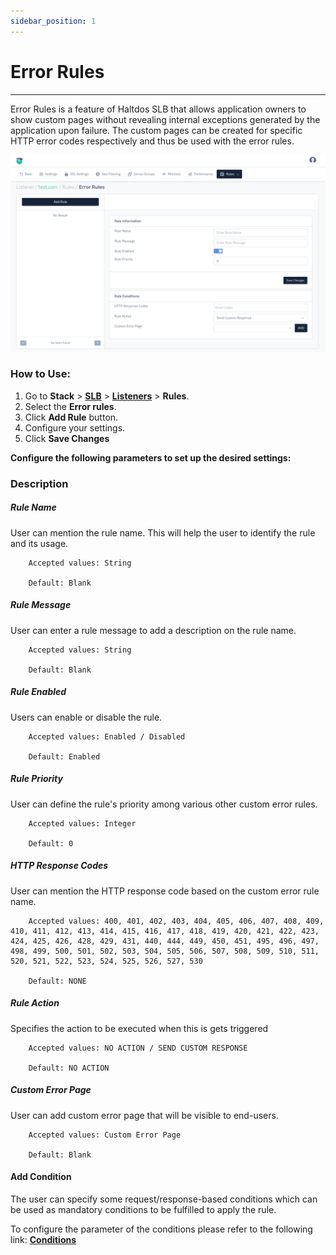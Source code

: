 ```yaml
---
sidebar_position: 1
---
```


# Error Rules

---

Error Rules is a feature of Haltdos SLB that allows application owners to show custom pages without revealing internal exceptions generated by the application upon failure. The custom pages can be created for specific HTTP error codes respectively and thus be used with the error rules.

![errorrules](/img/adc/v8/docs/error_rule.png)

### How to Use:
1. Go to **Stack** > [**SLB**](/enterprise/adc) > [**Listeners**](../listeners.md) > **Rules**.
2. Select the **Error rules**.
3. Click **Add Rule** button.
4. Configure your settings. 
5. Click **Save Changes**

**Configure the following parameters to set up the desired settings:**

### Description

##### **Rule Name**

User can mention the rule name. This will help the user to identify the rule and its usage.

```
    Accepted values: String

    Default: Blank 
```


##### **Rule Message**

User can enter a rule message to add a description on the rule name.

```
    Accepted values: String

    Default: Blank 
```


##### **Rule Enabled**

Users can enable or disable the rule.

```
    Accepted values: Enabled / Disabled

    Default: Enabled 
```


##### **Rule Priority**

User can define the rule's priority among various other custom error rules.

```
    Accepted values: Integer

    Default: 0 
```


##### **HTTP Response Codes**

User can mention the HTTP response code based on the custom error rule name.

```
    Accepted values: 400, 401, 402, 403, 404, 405, 406, 407, 408, 409, 410, 411, 412, 413, 414, 415, 416, 417, 418, 419, 420, 421, 422, 423, 424, 425, 426, 428, 429, 431, 440, 444, 449, 450, 451, 495, 496, 497, 498, 499, 500, 501, 502, 503, 504, 505, 506, 507, 508, 509, 510, 511, 520, 521, 522, 523, 524, 525, 526, 527, 530

    Default: NONE  
```


##### **Rule Action**

Specifies the action to be executed when this is gets triggered

```
    Accepted values: NO ACTION / SEND CUSTOM RESPONSE

    Default: NO ACTION 
```


##### **Custom Error Page**

User can add custom error page that will be visible to end-users.

```
    Accepted values: Custom Error Page

    Default: Blank
```



#### Add Condition
The user can specify some request/response-based conditions which can be used as mandatory conditions to be fulfilled to apply the rule.

To configure the parameter of the conditions please refer to the following link: [**Conditions**](/enterprise/adc/listeners/rules/conditions)
